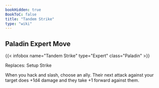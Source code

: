 ```yaml
---
bookHidden: true
BookToC: false
title: "Tandem Strike"
type: "wiki"
---
```

## Paladin Expert Move
{{< infobox name="Tandem Strike" type="Expert" class="Paladin" >}}

Replaces: Setup Strike

When you hack and slash, choose an ally. Their next attack against your target does +1d4 damage and they take +1 forward against them.